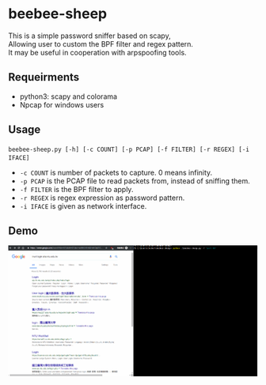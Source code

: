 # beebee-sheep
This is a simple password sniffer based on scapy,  
Allowing user to custom the BPF filter and regex pattern.  
It may be useful in cooperation with arpspoofing tools.  
## Requeirments
* python3: scapy and colorama
* Npcap for windows users
## Usage
`beebee-sheep.py [-h] [-c COUNT] [-p PCAP] [-f FILTER] [-r REGEX] [-i IFACE]`
* `-c COUNT` is number of packets to capture. 0 means infinity.
* `-p PCAP` is the PCAP file to read packets from, instead of sniffing them.
* `-f FILTER` is the BPF filter to apply.
* `-r REGEX` is regex expression as password pattern.
* `-i IFACE` is given as network interface.
## Demo
![demo](demo/demo.gif)
